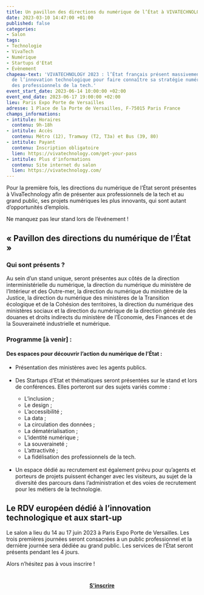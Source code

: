 ```yaml
---
title: Un pavillon des directions du numérique de l’État à VIVATECHNOLOGY 2023
date: 2023-03-10 14:47:00 +01:00
published: false
categories:
- Salon
tags:
- Technologie
- VivaTech
- Numérique
- Startups d'Etat
- Évènement
chapeau-text: 'VIVATECHNOLOGY 2023 : l’État français présent massivement au salon
  de l’innovation technologique pour faire connaître sa stratégie numérique et recruter
  des professionnels de la tech.'
event_start_date: 2023-06-14 10:00:00 +02:00
event_end_date: 2023-06-17 19:00:00 +02:00
lieu: Paris Expo Porte de Versailles
adresse: 1 Place de la Porte de Versailles, F-75015 Paris France
champs_informations:
- intitule: Horaires
  contenu: 9h-18h
- intitule: Accès
  contenu: Métro (12), Tramway (T2, T3a) et Bus (39, 80)
- intitule: Payant
  contenu: Inscription obligatoire
  lien: https://vivatechnology.com/get-your-pass
- intitule: Plus d'informations
  contenu: Site internet du salon
  lien: https://vivatechnology.com/
---
```


Pour la première fois, les directions du numérique de l’État seront présentes à VivaTechnology afin de présenter aux professionnels de la tech et au grand public, ses projets numériques les plus innovants, qui sont autant d’opportunités d’emplois. 

Ne manquez pas leur stand lors de l’événement !
## « Pavillon des directions du numérique de l’État »

### Qui sont présents ?
Au sein d’un stand unique, seront présentes aux côtés de la direction interministérielle du numérique, la direction du numérique du ministère de l’Intérieur et des Outre-mer, la direction du numérique du ministère de la Justice, la direction du numérique des ministères de la Transition écologique et de la Cohésion des territoires, la direction du numérique des ministères sociaux et la direction du numérique de la direction générale des douanes et droits indirects du ministère de l’Économie, des Finances et de la Souveraineté industrielle et numérique.

### Programme [à venir] :
#### Des espaces pour découvrir l’action du numérique de l’État :
<ul><li>Présentation des ministères avec les agents publics.</li>
<br>
<li>Des Startups d’Etat et thématiques seront présentées sur le stand et lors de conférences. Elles porteront sur des sujets variés comme : </li>
<ul><li>L’inclusion ;</li>
<li>Le design ;</li>
<li>L’accessibilité ;</li>
<li>La data ;</li>
<li>La circulation des données ;</li>
<li>La dématérialisation ;</li>
<li>L’identité numérique ;</li>
<li>La souveraineté ;</li>
<li>L’attractivité ;</li>
<li>La fidélisation des professionnels de la tech.</li></ul>
<br>
<li>Un espace dédié au recrutement est également prévu pour qu’agents et porteurs de projets puissent échanger avec les visiteurs, au sujet de la diversité des parcours dans l’administration et des voies de recrutement pour les métiers de la technologie.</li></ul>

## Le RDV européen dédié à l’innovation technologique et aux start-up

Le salon a lieu du 14 au 17 juin 2023 à Paris Expo Porte de Versailles. Les trois premières journées seront consacrées à un public professionnel et la dernière journée sera dédiée au grand public. Les services de l’État seront présents pendant les 4 jours.

Alors n’hésitez pas à vous inscrire !

<div align="center" style="margin-bottom: 15px; margin-top: 40px"><a href="https://vivatechnology.com/get-your-pass" class="button" title="S'inscrire - Lien externe"><b>S'inscrire</b></a></div>